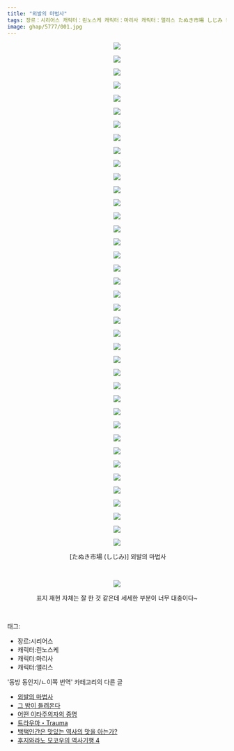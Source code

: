 ```yaml
---
title: "외발의 마법사"
tags: 장르：시리어스 캐릭터：린노스케 캐릭터：마리사 캐릭터：앨리스 たぬき市場 しじみ 동방_동인지／ㄴ이쪽_번역
image: ghap/5777/001.jpg
---
```

<div class="article">
<p style="text-align: center; clear: none; float: none;"><img src="{{ site.nasurl }}/ghap/5777/001.jpg"/></p>
<p style="text-align: center; clear: none; float: none;"><img src="{{ site.nasurl }}/ghap/5777/002.jpg"/></p>
<p style="text-align: center; clear: none; float: none;"><img src="{{ site.nasurl }}/ghap/5777/003.jpg"/></p>
<p style="text-align: center; clear: none; float: none;"><img src="{{ site.nasurl }}/ghap/5777/004.jpg"/></p>
<p style="text-align: center; clear: none; float: none;"><img src="{{ site.nasurl }}/ghap/5777/005.jpg"/></p>
<p style="text-align: center; clear: none; float: none;"><img src="{{ site.nasurl }}/ghap/5777/006.jpg"/></p>
<p style="text-align: center; clear: none; float: none;"><img src="{{ site.nasurl }}/ghap/5777/007.jpg"/></p>
<p style="text-align: center; clear: none; float: none;"><img src="{{ site.nasurl }}/ghap/5777/008.jpg"/></p>
<p style="text-align: center; clear: none; float: none;"><img src="{{ site.nasurl }}/ghap/5777/009.jpg"/></p>
<p style="text-align: center; clear: none; float: none;"><img src="{{ site.nasurl }}/ghap/5777/010.jpg"/></p>
<p style="text-align: center; clear: none; float: none;"><img src="{{ site.nasurl }}/ghap/5777/011.jpg"/></p>
<p style="text-align: center; clear: none; float: none;"><img src="{{ site.nasurl }}/ghap/5777/012.jpg"/></p>
<p style="text-align: center; clear: none; float: none;"><img src="{{ site.nasurl }}/ghap/5777/013.jpg"/></p>
<p style="text-align: center; clear: none; float: none;"><img src="{{ site.nasurl }}/ghap/5777/014.jpg"/></p>
<p style="text-align: center; clear: none; float: none;"><img src="{{ site.nasurl }}/ghap/5777/015.jpg"/></p>
<p style="text-align: center; clear: none; float: none;"><img src="{{ site.nasurl }}/ghap/5777/016.jpg"/></p>
<p style="text-align: center; clear: none; float: none;"><img src="{{ site.nasurl }}/ghap/5777/017.jpg"/></p>
<p style="text-align: center; clear: none; float: none;"><img src="{{ site.nasurl }}/ghap/5777/018.jpg"/></p>
<p style="text-align: center; clear: none; float: none;"><img src="{{ site.nasurl }}/ghap/5777/019.jpg"/></p>
<p style="text-align: center; clear: none; float: none;"><img src="{{ site.nasurl }}/ghap/5777/020.jpg"/></p>
<p style="text-align: center; clear: none; float: none;"><img src="{{ site.nasurl }}/ghap/5777/021.jpg"/></p>
<p style="text-align: center; clear: none; float: none;"><img src="{{ site.nasurl }}/ghap/5777/022.jpg"/></p>
<p style="text-align: center; clear: none; float: none;"><img src="{{ site.nasurl }}/ghap/5777/023.jpg"/></p>
<p style="text-align: center; clear: none; float: none;"><img src="{{ site.nasurl }}/ghap/5777/024.jpg"/></p>
<p style="text-align: center; clear: none; float: none;"><img src="{{ site.nasurl }}/ghap/5777/025.jpg"/></p>
<p style="text-align: center; clear: none; float: none;"><img src="{{ site.nasurl }}/ghap/5777/026.jpg"/></p>
<p style="text-align: center; clear: none; float: none;"><img src="{{ site.nasurl }}/ghap/5777/027.jpg"/></p>
<p style="text-align: center; clear: none; float: none;"><img src="{{ site.nasurl }}/ghap/5777/028.jpg"/></p>
<p style="text-align: center; clear: none; float: none;"><img src="{{ site.nasurl }}/ghap/5777/029.jpg"/></p>
<p style="text-align: center; clear: none; float: none;"><img src="{{ site.nasurl }}/ghap/5777/030.jpg"/></p>
<p style="text-align: center; clear: none; float: none;"><img src="{{ site.nasurl }}/ghap/5777/031.jpg"/></p>
<p style="text-align: center; clear: none; float: none;"><img src="{{ site.nasurl }}/ghap/5777/032.jpg"/></p>
<p style="text-align: center; clear: none; float: none;"><img src="{{ site.nasurl }}/ghap/5777/033.jpg"/></p>
<p style="text-align: center; clear: none; float: none;"><img src="{{ site.nasurl }}/ghap/5777/034.jpg"/></p>
<p style="text-align: center; clear: none; float: none;"><img src="{{ site.nasurl }}/ghap/5777/035.jpg"/></p>
<p style="text-align: center; clear: none; float: none;"><img src="{{ site.nasurl }}/ghap/5777/036.jpg"/></p>
<p style="text-align: center; clear: none; float: none;"><img src="{{ site.nasurl }}/ghap/5777/037.jpg"/></p>
<p style="text-align: center; clear: none; float: none;"><img src="{{ site.nasurl }}/ghap/5777/038.jpg"/></p>
<p style="text-align: center; clear: none; float: none;"><img src="{{ site.nasurl }}/ghap/5777/039.jpg"/></p>
<p style="text-align: center; clear: none; float: none;"> [たぬき市場 (しじみ)] 외발의 마법사</p>
<p style="text-align: center; clear: none; float: none;"><br/></p>
<p style="text-align: center; clear: none; float: none;"><img src="{{ site.nasurl }}/ghap/5777/040.gif"/></p>
<p style="text-align: center; clear: none; float: none;">표지 재현 자체는 잘 한 것 같은데 세세한 부분이 너무 대충이다~</p>
<p><br/></p>
</div><div class="tagTrail">
<p>태그: </p>
<ul>
<li>장르:시리어스</li>
<li>캐릭터:린노스케</li>
<li>캐릭터:마리사</li>
<li>캐릭터:앨리스</li>
</ul>
</div><div class="another">
<p>'동방 동인지/ㄴ이쪽 번역' 카테고리의 다른 글</p>
<ul>
<li><a href="/2019-02-10-ghap_5777">외발의 마법사</a></li>
<li><a href="5587.html">그 밤이 들려온다</a></li>
<li><a href="/2019-02-06-ghap_5756">어떤 이타주의자의 증명</a></li>
<li><a href="/2019-02-03-ghap_5730">트라우마・Trauma</a></li>
<li><a href="/2019-01-26-ghap_5651">백택인간은 맛있는 역사의 맛을 아는가?</a></li>
<li><a href="/2019-01-24-ghap_5650">후지와라노 모코우의 역사기행 4</a></li>
</ul>
</div>